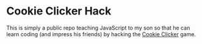 # Cookie Clicker Hack

This is simply a public repo teaching JavaScript to my son so that he can learn coding (and impress his friends) by hacking the [Cookie Clicker](https://orteil.dashnet.org/cookieclicker/) game.
